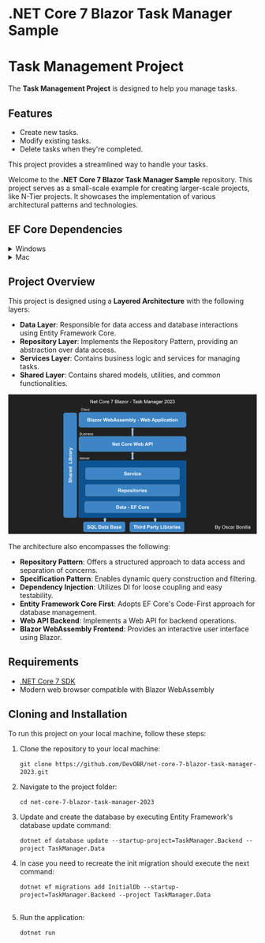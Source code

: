 # .NET Core 7 Blazor Task Manager Sample

# Task Management Project

The **Task Management Project** is designed to help you manage tasks.

## Features

- Create new tasks.
- Modify existing tasks.
- Delete tasks when they're completed.

This project provides a streamlined way to handle your tasks.

Welcome to the **.NET Core 7 Blazor Task Manager Sample** repository. This project serves as a small-scale example for creating larger-scale projects, like N-Tier projects. It showcases the implementation of various architectural patterns and technologies.

## EF Core Dependencies
<details>
  <summary>Windows</summary>

  * Microsoft.EntityFrameworkCore
  * Microsoft.EntityFrameworkCore.Design
  * Microsoft.EntityFrameworkCore.SqlServer
  * Microsoft.EntityFrameworkCore.Tools -> To Support Commands on Windows

</details>

<details>
  <summary>Mac</summary>

  * Microsoft.EntityFrameworkCore
  * Microsoft.EntityFrameworkCore.Design
  * Microsoft.EntityFrameworkCore.SqlServer
  * **To support commands on Mac OS please install** [Entity Framework Core tools reference - .NET Core CLI](https://learn.microsoft.com/en-us/ef/core/cli/dotnet)
</details>

## Project Overview

This project is designed using a **Layered Architecture** with the following layers:

- **Data Layer**: Responsible for data access and database interactions using Entity Framework Core.
- **Repository Layer**: Implements the Repository Pattern, providing an abstraction over data access.
- **Services Layer**: Contains business logic and services for managing tasks.
- **Shared Layer**: Contains shared models, utilities, and common functionalities.

![Architecture](net-core-7-blazor-task-manager-2023.png)

The architecture also encompasses the following:

- **Repository Pattern**: Offers a structured approach to data access and separation of concerns.
- **Specification Pattern**: Enables dynamic query construction and filtering.
- **Dependency Injection**: Utilizes DI for loose coupling and easy testability.
- **Entity Framework Core First**: Adopts EF Core's Code-First approach for database management.
- **Web API Backend**: Implements a Web API for backend operations.
- **Blazor WebAssembly Frontend**: Provides an interactive user interface using Blazor.

## Requirements

- [.NET Core 7 SDK](https://dotnet.microsoft.com/download/dotnet/7.0)
- Modern web browser compatible with Blazor WebAssembly

## Cloning and Installation

To run this project on your local machine, follow these steps:

1. Clone the repository to your local machine:
   ```shell
   git clone https://github.com/DevOBR/net-core-7-blazor-task-manager-2023.git
   
2. Navigate to the project folder:
    ```shell
    cd net-core-7-blazor-task-manager-2023

3. Update and create the database by executing Entity Framework's database update command:
    ```shell
    dotnet ef database update --startup-project=TaskManager.Backend --project TaskManager.Data
    
5. In case you need to recreate the init migration should execute the next command:
    ```shell
    dotnet ef migrations add InitialDb --startup-project=TaskManager.Backend --project TaskManager.Data


4. Run the application:
    ```shell
    dotnet run
